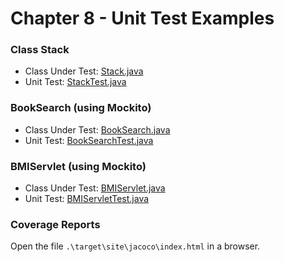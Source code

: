 # Chapter 8 - Unit Test Examples

### Class Stack

- Class Under Test:
  [Stack.java](./src/main/java/org/softengbook/chapter8/Stack.java)
- Unit Test:
[StackTest.java](./src/test/java/org/softengbook/chapter8/StackTest.java)
  
### BookSearch (using Mockito)

- Class Under Test:
  [BookSearch.java](./src/main/java/org/softengbook/chapter8/BookSearch.java)
- Unit Test:
  [BookSearchTest.java](./src/test/java/org/softengbook/chapter8/BookSearchTest.java)

 ### BMIServlet (using Mockito)

- Class Under Test:
  [BMIServlet.java](./src/main/java/org/softengbook/chapter8/BMIServlet.java)
- Unit Test:
  [BMIServletTest.java](./src/test/java/org/softengbook/chapter8/BMIServletTest.java)


### Coverage Reports

Open the file `.\target\site\jacoco\index.html` in a browser.

